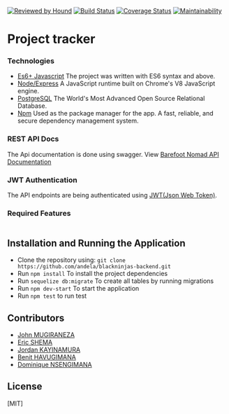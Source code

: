 [![Reviewed by Hound](https://img.shields.io/badge/Reviewed%20by-Hound-blueviolet)](https://houndci.com)
[![Build Status](https://travis-ci.org/andela/blackninjas-backend.svg?branch=develop)](https://travis-ci.org/andela/blackninjas-backend/)
[![Coverage Status](https://coveralls.io/repos/github/andela/blackninjas-backend/badge.svg?branch=develop)](https://coveralls.io/github/andela/blackninjas-backend?branch=develop)
[![Maintainability](https://api.codeclimate.com/v1/badges/4eb92eaec195f21cdb38/maintainability)](https://codeclimate.com/github/andela/blackninjas-backend/maintainability)


# Project tracker



### Technologies
* [Es6+ Javascript](https://www.ecma-international.org/ecma-262/9.0/index.html) The project was written with ES6 syntax and above.
* [Node/Express](https://nodejs.org/en/) A JavaScript runtime built on Chrome's V8 JavaScript engine.
* [PostgreSQL](https://www.postgresql.org/) The World's Most Advanced Open Source Relational Database.
* [Npm](https://www.npmjs.com/) Used as the package manager for the app. A fast, reliable, and secure dependency management system.


### REST API Docs
The Api documentation is done using swagger. View [Barefoot Nomad API Documentation](https://)

### JWT Authentication
The API endpoints are being authenticated using [JWT(Json Web Token)](https://jwt.io/).

### Required Features

```

```

## Installation and Running the Application

* Clone the repository using: `git clone https://github.com/andela/blackninjas-backend.git`
* Run `npm install` To install the project dependencies
* Run `sequelize db:migrate` To create all tables by running migrations
* Run `npm dev-start` To start the application
* Run `npm test` to run test

## Contributors
* [John MUGIRANEZA](https://github.com/mujohn26)
* [Eric SHEMA](https://github.com/userName)
* [Jordan KAYINAMURA](https://github.com/userName)
* [Benit HAVUGIMANA](https://github.com/userName)
* [Dominique NSENGIMANA](https://github.com/userName)


## License
[MIT]
